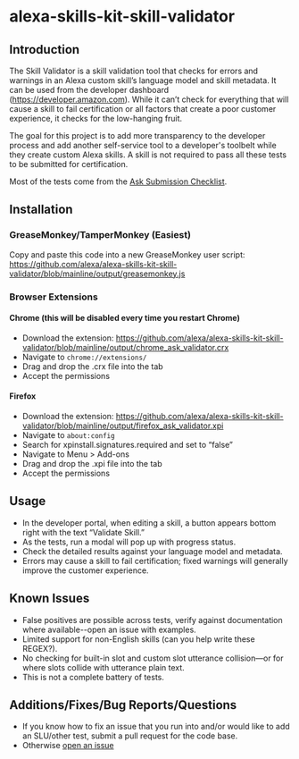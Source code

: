 # alexa-skills-kit-skill-validator

## Introduction
The Skill Validator is a skill validation tool that checks for errors and warnings in an Alexa custom skill’s language model and skill metadata. It can be used from the developer dashboard (https://developer.amazon.com). While it can’t check for everything that will cause a skill to fail certification or all factors that create a poor customer experience, it checks for the low-hanging fruit.

The goal for this project is to add more transparency to the developer process and add another self-service tool to a developer's toolbelt while they create custom Alexa skills. A skill is not required to pass all these tests to be submitted for certification.

Most of the tests come from the [Ask Submission Checklist](https://developer.amazon.com/public/solutions/alexa/alexa-skills-kit/docs/alexa-skills-kit-submission-checklist).

## Installation
### GreaseMonkey/TamperMonkey (Easiest)
Copy and paste this code into a new GreaseMonkey user script:
https://github.com/alexa/alexa-skills-kit-skill-validator/blob/mainline/output/greasemonkey.js

### Browser Extensions
#### Chrome (this will be disabled every time you restart Chrome)
* Download the extension: https://github.com/alexa/alexa-skills-kit-skill-validator/blob/mainline/output/chrome_ask_validator.crx
* Navigate to `chrome://extensions/`
* Drag and drop the .crx file into the tab
* Accept the permissions 
#### Firefox
* Download the extension: https://github.com/alexa/alexa-skills-kit-skill-validator/blob/mainline/output/firefox_ask_validator.xpi
* Navigate to `about:config`
* Search for xpinstall.signatures.required and set to “false”
* Navigate to Menu > Add-ons
* Drag and drop the .xpi file into the tab
* Accept the permissions

## Usage
* In the developer portal, when editing a skill, a button appears bottom right with the text “Validate Skill.”
* As the tests, run a modal will pop up with progress status.
* Check the detailed results against your language model and metadata.
* Errors may cause a skill to fail certification; fixed warnings will generally improve the customer experience.

## Known Issues
* False positives are possible across tests, verify against documentation where available--open an issue with examples.
* Limited support for non-English skills (can you help write these REGEX?).
* No checking for built-in slot and custom slot utterance collision—or for where slots collide with utterance plain text.
* This is not a complete battery of tests.

## Additions/Fixes/Bug Reports/Questions
* If you know how to fix an issue that you run into and/or would like to add an SLU/other test, submit a pull request for the code base.
* Otherwise [open an issue](https://github.com/alexa/alexa-skills-kit-skill-validator/issues/new)